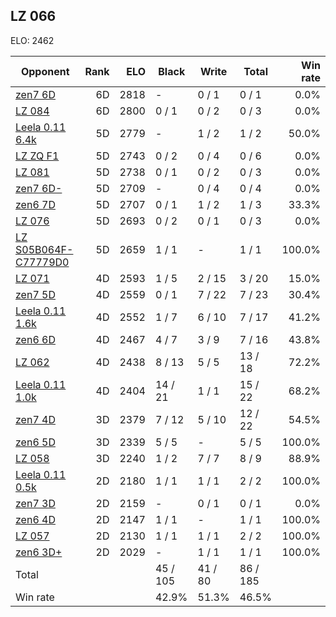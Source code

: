 ## LZ 066 ##

ELO: 2462

Opponent | Rank | ELO | Black | Write | Total | Win rate
---------|-----:|----:|-------|-------|-------|-------:
[zen7 6D](zen7%206D.md) | 6D | 2818 | - | 0 / 1 | 0 / 1 | 0.0%
[LZ 084](LZ%20084.md) | 6D | 2800 | 0 / 1 | 0 / 2 | 0 / 3 | 0.0%
[Leela 0.11 6.4k](Leela%200.11%206.4k.md) | 5D | 2779 | - | 1 / 2 | 1 / 2 | 50.0%
[LZ ZQ F1](LZ%20ZQ%20F1.md) | 5D | 2743 | 0 / 2 | 0 / 4 | 0 / 6 | 0.0%
[LZ 081](LZ%20081.md) | 5D | 2738 | 0 / 1 | 0 / 2 | 0 / 3 | 0.0%
[zen7 6D-](zen7%206D-.md) | 5D | 2709 | - | 0 / 4 | 0 / 4 | 0.0%
[zen6 7D](zen6%207D.md) | 5D | 2707 | 0 / 1 | 1 / 2 | 1 / 3 | 33.3%
[LZ 076](LZ%20076.md) | 5D | 2693 | 0 / 2 | 0 / 1 | 0 / 3 | 0.0%
[LZ S05B064F-C77779D0](LZ%20S05B064F-C77779D0.md) | 5D | 2659 | 1 / 1 | - | 1 / 1 | 100.0%
[LZ 071](LZ%20071.md) | 4D | 2593 | 1 / 5 | 2 / 15 | 3 / 20 | 15.0%
[zen7 5D](zen7%205D.md) | 4D | 2559 | 0 / 1 | 7 / 22 | 7 / 23 | 30.4%
[Leela 0.11 1.6k](Leela%200.11%201.6k.md) | 4D | 2552 | 1 / 7 | 6 / 10 | 7 / 17 | 41.2%
[zen6 6D](zen6%206D.md) | 4D | 2467 | 4 / 7 | 3 / 9 | 7 / 16 | 43.8%
[LZ 062](LZ%20062.md) | 4D | 2438 | 8 / 13 | 5 / 5 | 13 / 18 | 72.2%
[Leela 0.11 1.0k](Leela%200.11%201.0k.md) | 4D | 2404 | 14 / 21 | 1 / 1 | 15 / 22 | 68.2%
[zen7 4D](zen7%204D.md) | 3D | 2379 | 7 / 12 | 5 / 10 | 12 / 22 | 54.5%
[zen6 5D](zen6%205D.md) | 3D | 2339 | 5 / 5 | - | 5 / 5 | 100.0%
[LZ 058](LZ%20058.md) | 3D | 2240 | 1 / 2 | 7 / 7 | 8 / 9 | 88.9%
[Leela 0.11 0.5k](Leela%200.11%200.5k.md) | 2D | 2180 | 1 / 1 | 1 / 1 | 2 / 2 | 100.0%
[zen7 3D](zen7%203D.md) | 2D | 2159 | - | 0 / 1 | 0 / 1 | 0.0%
[zen6 4D](zen6%204D.md) | 2D | 2147 | 1 / 1 | - | 1 / 1 | 100.0%
[LZ 057](LZ%20057.md) | 2D | 2130 | 1 / 1 | 1 / 1 | 2 / 2 | 100.0%
[zen6 3D+](zen6%203D+.md) | 2D | 2029 | - | 1 / 1 | 1 / 1 | 100.0%
Total | | | 45 / 105 | 41 / 80 | 86 / 185 | 
Win rate| | | 42.9% | 51.3% | 46.5% | 
